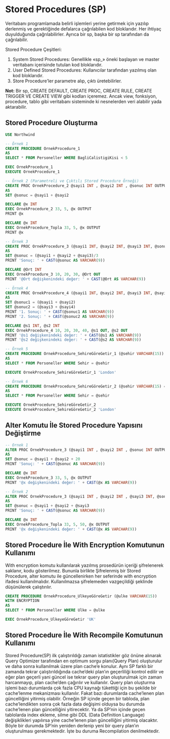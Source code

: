 
# Stored Procedures (SP)

Veritabanı programlamada belirli işlemleri yerine getirmek için yazılıp derlenmiş ve gerektiğinde defalarca çağrılabilen kod bloklarıdır. Her ihtiyaç duyulduğunda çağrılabilirler. Ayrıca bir sp, başka bir sp tarafından da çağrılabilir.

Stored Procedure Çeşitleri:
1. System Stored Procedures: Genellikle «sp_» öneki başlayan ve master veritabanı içerisinde tutulan kod bloklarıdır.
2. User Defined Stored Procedures: Kullanıcılar tarafından yazılmış olan kod bloklarıdır.
3. Store Procedure'ler parametre alıp, çıktı üretebilirler.

**Not:** Bir sp, CREATE DEFAULT, CREATE PROC, CREATE RULE, CREATE TRIGGER VE CREATE VIEW gibi kodları içeremez. Ancak view, fonksiyon, procedure, tablo gibi veritabanı sisteminde ki nesnelerden veri alabilir yada aktarabilir. 

## Stored Procedure Oluşturma

```sql
USE Northwind

-- Örnek 1
CREATE PROCEDURE OrnekProcedure_1
AS
SELECT * FROM Personeller WHERE BagliCalistigiKisi < 5

EXEC OrnekProcedure_1
EXECUTE OrnekProcedure_1

-- Örnek 2 (Parametreli ve Çıktılı Stored Procedure Örneği)
CREATE PROC OrnekProcedure_2 @sayi1 INT , @sayi2 INT , @sonuc INT OUTPUT
AS
SET @sonuc = @sayi1 + @sayi2

DECLARE @x INT
EXEC OrnekProcedure_2 33, 5, @x OUTPUT
PRINT @x

DECLARE @x INT
EXEC OrnekProcedure_Topla 33, 5, @x OUTPUT
PRINT @x

-- Örnek 3
CREATE PROC OrnekProcedure_3 (@sayi1 INT, @sayi2 INT, @sayi3 INT, @sonuc INT OUT)
AS
SET @sonuc = (@sayi1 + @sayi2 + @sayi3)/3
PRINT 'Sonuç: ' + CAST(@sonuc AS VARCHAR(9))

DECLARE @Ort INT
EXEC OrnekProcedure_3 10, 20, 30, @Ort OUT
PRINT '@Ort değişkenindeki değer: ' + CAST(@Ort AS VARCHAR(9))

-- Örnek 4
CREATE PROC OrnekProcedure_4 (@sayi1 INT, @sayi2 INT, @sayi3 INT, @sayi4 INT, @sonuc1 INT OUT, @sonuc2 INT OUT)
AS
SET @sonuc1 = (@sayi1 + @sayi2)
SET @sonuc2 = (@sayi3 + @sayi4)
PRINT '1. Sonuç: ' + CAST(@sonuc1 AS VARCHAR(9))
PRINT '2. Sonuç: ' + CAST(@sonuc2 AS VARCHAR(9))

DECLARE @s1 INT, @s2 INT
EXEC OrnekProcedure_4 10, 20, 30, 40, @s1 OUT, @s2 OUT
PRINT '@s1 değişkenindeki değer: ' + CAST(@s1 AS VARCHAR(9))
PRINT '@s2 değişkenindeki değer: ' + CAST(@s2 AS VARCHAR(9))

-- Örnek 5
CREATE PROCEDURE OrnekProcedure_SehireGöreGetir_1 (@sehir VARCHAR(15))
AS
SELECT * FROM Personeller WHERE Sehir = @sehir

EXECUTE OrnekProcedure_SehireGöreGetir_1 'London'

-- Örnek 6
CREATE PROCEDURE OrnekProcedure_SehireGöreGetir_2 (@sehir VARCHAR(15) = 'Seattle')
AS
SELECT * FROM Personeller WHERE Sehir = @sehir

EXECUTE OrnekProcedure_SehireGöreGetir_2
EXECUTE OrnekProcedure_SehireGöreGetir_2 'London'
```

## Alter Komutu İle Stored Procedure Yapısını Değiştirme

```sql
-- Örnek 1
ALTER PROC OrnekProcedure_3 (@sayi1 INT , @sayi2 INT , @sonuc INT OUTPUT)
AS
SET @sonuc = @sayi1 + @sayi2 + 20
PRINT 'Sonuç: ' + CAST(@sonuc AS VARCHAR(9))

DECLARE @x INT
EXEC OrnekProcedure_3 33, 5, @x OUTPUT
PRINT '@x değişkenindeki değer: ' + CAST(@x AS VARCHAR(9))

-- Örnek 2
ALTER PROC OrnekProcedure_3 (@sayi1 INT , @sayi2 INT , @sayi3 INT, @sonuc INT OUTPUT)
AS
SET @sonuc = @sayi1 + @sayi2 + @sayi3
PRINT 'Sonuç: ' + CAST(@sonuc AS VARCHAR(9))

DECLARE @x INT
EXEC OrnekProcedure_Topla 33, 5, 50, @x OUTPUT
PRINT '@x değişkenindeki değer: ' + CAST(@x AS VARCHAR(9))
```

## Stored Procedure İle With Encryption Komutunun Kullanımı

With encryption komutu kullanılarak yazılmış prosedürün içeriği şifrelenerek saklanır, kodu gösterilmez. Bununla birlikte Şifrelenmiş bir Stored Procedure, alter komutu ile güncellenirken her seferinde with encryption ifadesi kullanılmalıdır. Kullanılmazsa şifrelemeden vazgeçildiği şeklinde düşünülerek çalıştırılır.

```sql
CREATE PROCEDURE OrnekProcedure_UlkeyeGöreGetir (@ulke VARCHAR(15))
WITH ENCRYPTION
AS
SELECT * FROM Personeller WHERE Ulke = @ulke

EXEC OrnekProcedure_UlkeyeGöreGetir 'UK'
```

## Stored Procedure İle With Recompile Komutunun Kullanımı

Stored Procedure(SP) ilk çalıştırıldığı zaman istatistikler göz önüne alınarak Query Optimizer tarafından en optimum sorgu planı(Query Plan) oluşturulur ve daha sonra kullanılmak üzere plan cache’e konulur. Aynı SP farklı bir zamanda tekrar çalıştırıldığında cache’deki plan’ın geçerliliği kontrol edilir ve eğer plan geçerli yani güncel ise tekrar query plan oluşturulmak için zaman harcanmayıp, plan cache’den çağırılır ve kullanılır. Query plan oluşturma işlemi bazı durumlarda çok fazla CPU kaynağı tükettiği için bu şekilde bir cache’lenme mekanizması kullanılır. Fakat bazı durumlarda cache’lenen plan güncelliğini yitirmiş olabilir. Örneğin SP içinde geçen bir tabloda, plan cache’lendikten sonra çok fazla data değişimi olduysa bu durumda cache’lenen plan güncelliğini yitirecektir. Ya da SP’nin içinde geçen tablolarda index ekleme, silme gibi DDL (Data Definition Language) değişiklikleri yapılırsa yine cache’lenen plan güncelliğini yitirmiş olacaktır. Böyle bir durumda SP’nin yeniden derlenip yeni bir query plan’ın oluşturulması gerekmektedir. İşte bu duruma Recompilation denilmektedir.












